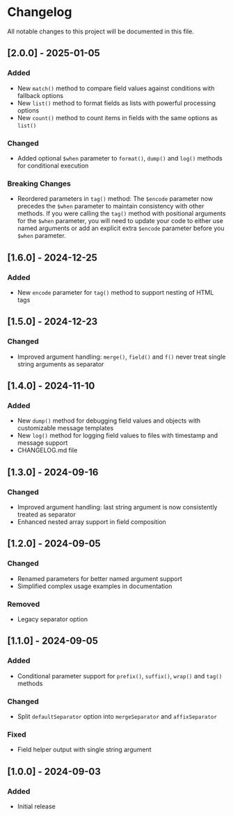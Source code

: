 # Changelog

All notable changes to this project will be documented in this file.

## [2.0.0] - 2025-01-05

### Added
- New `match()` method to compare field values against conditions with fallback options
- New `list()` method to format fields as lists with powerful processing options
- New `count()` method to count items in fields with the same options as `list()`

### Changed
- Added optional `$when` parameter to `format()`, `dump()` and `log()` methods for conditional execution

### Breaking Changes
- Reordered parameters in `tag()` method: The `$encode` parameter now precedes the `$when` parameter to maintain consistency with other methods. If you were calling the `tag()` method with positional arguments for the `$when` parameter, you will need to update your code to either use named arguments or add an explicit extra `$encode` parameter before you `$when` parameter.

## [1.6.0] - 2024-12-25

### Added
- New `encode` parameter for `tag()` method to support nesting of HTML tags

## [1.5.0] - 2024-12-23

### Changed
- Improved argument handling: `merge()`, `field()` and `f()` never treat single string arguments
  as separator

## [1.4.0] - 2024-11-10

### Added
- New `dump()` method for debugging field values and objects with customizable message templates
- New `log()` method for logging field values to files with timestamp and message support
- CHANGELOG.md file

## [1.3.0] - 2024-09-16

### Changed
- Improved argument handling: last string argument is now consistently treated as separator
- Enhanced nested array support in field composition

## [1.2.0] - 2024-09-05

### Changed
- Renamed parameters for better named argument support
- Simplified complex usage examples in documentation

### Removed
- Legacy separator option

## [1.1.0] - 2024-09-05

### Added
- Conditional parameter support for `prefix()`, `suffix()`, `wrap()` and `tag()` methods

### Changed
- Split `defaultSeparator` option into `mergeSeparator` and `affixSeparator`

### Fixed
- Field helper output with single string argument

## [1.0.0] - 2024-09-03

### Added
- Initial release